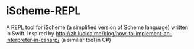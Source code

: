 # iScheme-REPL
A REPL tool for iScheme (a simplified version of Scheme language) written in Swift.
Inspired by http://zh.lucida.me/blog/how-to-implement-an-interpreter-in-csharp/ (a similiar tool in C#)
